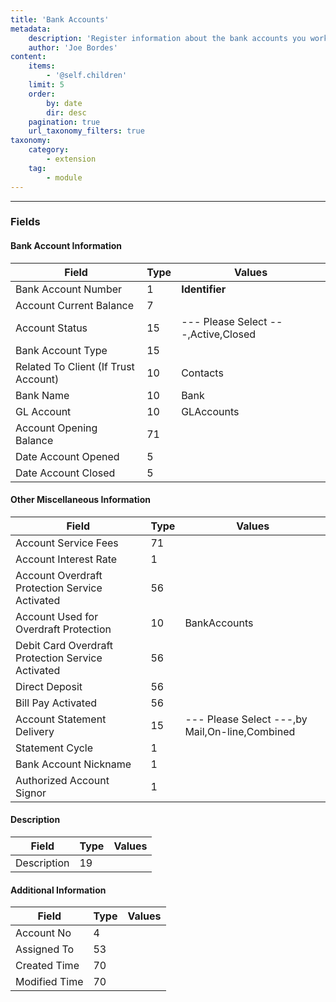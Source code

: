 ```yaml
---
title: 'Bank Accounts'
metadata:
    description: 'Register information about the bank accounts you work with, either your company or your clients accounts.'
    author: 'Joe Bordes'
content:
    items:
        - '@self.children'
    limit: 5
    order:
        by: date
        dir: desc
    pagination: true
    url_taxonomy_filters: true
taxonomy:
    category:
        - extension
    tag:
        - module
---
```

---

### Fields

#### Bank Account Information

<table class="table table-striped">
<thead>
<tr class="header">
<th>Field</th>
<th>Type</th>
<th>Values</th>
</tr>
</thead>
<tbody>
<tr>
<td>Bank Account Number</td>
<td>1</td>
<td><strong>Identifier</strong></td>
</tr>
<tr>
<td>Account Current Balance</td>
<td>7</td>
<td></td>
</tr>
<tr>
<td>Account Status</td>
<td>15</td>
<td>--- Please Select ---,Active,Closed</td>
</tr>
<tr>
<td>Bank Account Type</td>
<td>15</td>
<td></td>
</tr>
<tr>
<td>Related To Client (If Trust Account)</td>
<td>10</td>
<td>Contacts</td>
</tr>
<tr>
<td>Bank Name</td>
<td>10</td>
<td>Bank</td>
</tr>
<tr>
<td>GL Account</td>
<td>10</td>
<td>GLAccounts</td>
</tr>
<tr>
<td>Account Opening Balance</td>
<td>71</td>
<td></td>
</tr>
<tr>
<td>Date Account Opened</td>
<td>5</td>
<td></td>
</tr>
<tr>
<td>Date Account Closed</td>
<td>5</td>
<td></td>
</tr>
</tbody>
</table>

#### Other Miscellaneous Information

<table class="table table-striped">
<thead>
<tr class="header">
<th>Field</th>
<th>Type</th>
<th>Values</th>
</tr>
</thead>
<tbody>
<tr>
<td>Account Service Fees</td>
<td>71</td>
<td></td>
</tr>
<tr>
<td>Account Interest Rate</td>
<td>1</td>
<td></td>
</tr>
<tr>
<td>Account Overdraft Protection Service Activated</td>
<td>56</td>
<td></td>
</tr>
<tr>
<td>Account Used for Overdraft Protection</td>
<td>10</td>
<td>BankAccounts</td>
</tr>
<tr>
<td>Debit Card Overdraft Protection Service Activated</td>
<td>56</td>
<td></td>
</tr>
<tr>
<td>Direct Deposit</td>
<td>56</td>
<td></td>
</tr>
<tr>
<td>Bill Pay Activated</td>
<td>56</td>
<td></td>
</tr>
<tr>
<td>Account Statement Delivery</td>
<td>15</td>
<td>--- Please Select ---,by Mail,On-line,Combined</td>
</tr>
<tr>
<td>Statement Cycle</td>
<td>1</td>
<td></td>
</tr>
<tr>
<td>Bank Account Nickname</td>
<td>1</td>
<td></td>
</tr>
<tr>
<td>Authorized Account Signor</td>
<td>1</td>
<td></td>
</tr>
</tbody>
</table>

#### Description

<table class="table table-striped">
<thead>
<tr class="header">
<th>Field</th>
<th>Type</th>
<th>Values</th>
</tr>
</thead>
<tbody>
<tr>
<td>Description</td>
<td>19</td>
<td></td>
</tr>
</tbody>
</table>

#### Additional Information

<table class="table table-striped">
<thead>
<tr class="header">
<th>Field</th>
<th>Type</th>
<th>Values</th>
</tr>
</thead>
<tbody>
<tr>
<td>Account No</td>
<td>4</td>
<td></td>
</tr>
<tr>
<td>Assigned To</td>
<td>53</td>
<td></td>
</tr>
<tr>
<td>Created Time</td>
<td>70</td>
<td></td>
</tr>
<tr>
<td>Modified Time</td>
<td>70</td>
<td></td>
</tr>
</tbody>
</table>
